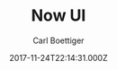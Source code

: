 ---
title: Now UI
github: https://github.com/cboettig/hugo-now-ui
demo: https://themes.gohugo.io/theme/hugo-now-ui/
author: Carl Boettiger
ssg:
  - Hugo
cms:
  - No Cms
date: 2017-11-24T22:14:31.000Z
description: ':globe_with_meridians:  Hugo adaptation of Now-UI from Creative Tim'
stale: false
disabled_reason: demo url not found
disabled: true
---